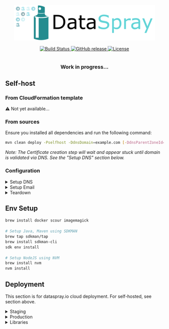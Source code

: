 <p align="center">
  <a href="https://dataspray.io/" rel="noopener" target="_blank">
    <picture>
      <source media="(prefers-color-scheme: dark)" srcset="./dataspray-resources/src/main/resources/logo-and-title-dark.svg">
      <img width="450" src="./dataspray-resources/src/main/resources/logo-and-title-light.svg" alt="DataSpray">
    </picture>
  </a>
</p>

<div align="center">
  <a href="https://github.com/datasprayio/dataspray/actions?query=workflow%3A%22CI%22">
    <img alt="Build Status" src="https://img.shields.io/github/actions/workflow/status/datasprayio/dataspray/test.yml?style=for-the-badge">
  </a>
  <a href="https://github.com/datasprayio/dataspray/releases">
    <img alt="GitHub release" src="https://img.shields.io/github/v/release/datasprayio/dataspray?include_prereleases&sort=semver&style=for-the-badge">
  </a>
  <a href="https://github.com/datasprayio/dataspray/blob/master/LICENSE">
    <img alt="License" src="https://img.shields.io/github/license/datasprayio/dataspray?style=for-the-badge">
  </a>
</div>
<br />
<h3 align="center">Work in progress...</h3>

## Self-host

### From CloudFormation template

⚠️ Not yet available...

### From sources

Ensure you installed all dependencies and run the following command:

```bash
mvn clean deploy -Pselfhost -DdnsDomain=example.com [-DdnsParentZoneId=Z104162015L8HFMCRVJ9Y]
```

_Note: The Certificate creation step will wait and appear stuck until domain is validated via DNS. See the "Setup DNS"
section below._

### Configuration

<details>
  <summary>Setup DNS</summary>

The deployment will create a Route53 hosted zone at `dataspray.<dnsDomain>`. You can choose to use a different subdomain
using the `-DdnsSubdomain=dataspray` property.

You will need to create a NS record in your parent domain zone pointing to the subdomain zone:

1. Automatically by providing the parameter `-DdnsParentZoneId=Z104162015L8HFMCRVJ9Y` to create an NS record
   automatically that will delegate your parent zone to the created subdomain zone.
2. Manually if you're not using Route53 or wish to create the record yourself. If using a subdomain (e.g.
   dataspray.example.com), create a NS record in your top-level domain's hosted zone
   delegating the subdomain to the created hosted zone's name servers.

</details>

<details>
  <summary>Setup Email</summary>

If you wish to receive emails sent by DataSpray, you will need to verify your email identity in SES and provide the
parameter `-DsesEmail=support@example.com`.

Without it, Cognito will be able to send a limited number of emails and DataSpray will not be able to send any email
notifications.
</details>

<details>
  <summary>Teardown</summary>

Resources part of the deployment can be removed by shutting down the stacks in CloudFormation in your AWS Console.

Resources created as part of using the service such as Lambda functions for processing data will have to be removed
manually at this time.
</details>

## Env Setup

```bash
brew install docker scour imagemagick

# Setup Java, Maven using SDKMAN
brew tap sdkman/tap
brew install sdkman-cli
sdk env install

# Setup NodeJS using NVM
brew install nvm
nvm install
```

## Deployment

This section is for dataspray.io cloud deployment. For self-hosted, see section above.

<details>
  <summary>Staging</summary>

Commits to `master` branch are automatically deployed to staging environment using Github Actions.

</details>

<details>
  <summary>Production</summary>

```shell
mvn clean deploy -Pproduction,native
```

</details>


<details>
  <summary>Libraries</summary>

There are a few libraries that are deployed to various package repositories.

- `dataspray-client-*` client libraries for controlling and using DataSpray
- `dataspray-runner` supplementary packages for DataSpray streaming tasks

```shell
mvn clean deploy -Pdeploy-client -am -pl dataspray-api
```

</details>
